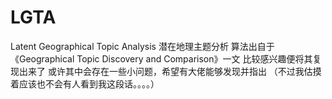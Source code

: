 # LGTA
Latent Geographical Topic Analysis
潜在地理主题分析 
算法出自于《Geographical Topic Discovery and Comparison》一文 
比较感兴趣便将其复现出来了
或许其中会存在一些小问题，希望有大佬能够发现并指出 
（不过我估摸着应该也不会有人看到我这段话。。。。）
